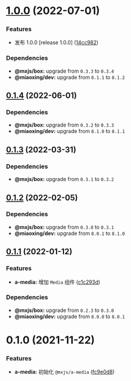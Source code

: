 # [1.0.0](https://github.com/miaoxing/mxjs-a-media/compare/v0.1.4...v1.0.0) (2022-07-01)


### Features

* 发布 1.0.0 [release 1.0.0] ([14cc982](https://github.com/miaoxing/mxjs-a-media/commit/14cc982825716bc739b6bbbb530876be75f08a4e))





### Dependencies

* **@mxjs/box:** upgrade from `0.3.3` to `0.3.4`
* **@miaoxing/dev:** upgrade from `8.1.1` to `8.1.2`

## [0.1.4](https://github.com/miaoxing/mxjs-a-media/compare/v0.1.3...v0.1.4) (2022-06-01)





### Dependencies

* **@mxjs/box:** upgrade from `0.3.2` to `0.3.3`
* **@miaoxing/dev:** upgrade from `8.1.0` to `8.1.1`

## [0.1.3](https://github.com/miaoxing/mxjs-a-media/compare/v0.1.2...v0.1.3) (2022-03-31)





### Dependencies

* **@mxjs/box:** upgrade from `0.3.1` to `0.3.2`

## [0.1.2](https://github.com/miaoxing/mxjs-a-media/compare/v0.1.1...v0.1.2) (2022-02-05)





### Dependencies

* **@mxjs/box:** upgrade from `0.3.0` to `0.3.1`
* **@miaoxing/dev:** upgrade from `8.0.1` to `8.1.0`

## [0.1.1](https://github.com/miaoxing/mxjs-a-media/compare/v0.1.0...v0.1.1) (2022-01-12)


### Features

* **a-media:** 增加 `Media` 组件 ([c1c293d](https://github.com/miaoxing/mxjs-a-media/commit/c1c293d674733df30ac3c42da8d0254c3c075926))





### Dependencies

* **@mxjs/box:** upgrade from `0.2.3` to `0.3.0`
* **@miaoxing/dev:** upgrade from `8.0.0` to `8.0.1`

# 0.1.0 (2021-11-22)


### Features

* **a-media:** 初始化 `@mxjs/a-media` ([fc9e0d8](https://github.com/miaoxing/mxjs-a-media/commit/fc9e0d80552ad67f1b8180477f3d835a6115d613))
